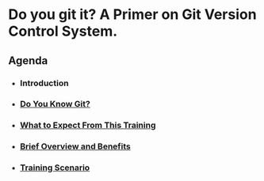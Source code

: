 
# Do you git it? A Primer on Git Version Control System.

## Agenda

- ### Introduction
- ### [Do You Know Git?](./DoYouKnowGit.md)
- ### [What to Expect From This Training](./trainingOverview.md)
- ### [Brief Overview and Benefits](./overviewAndBenefits.md)
- ### [Training Scenario](./trainingScenario.md)
